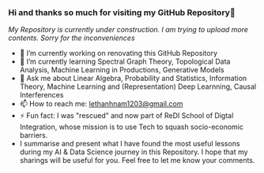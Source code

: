 ### Hi and thanks so much for visiting my GitHub Repository👋

*My Repository is currently under construction. I am trying to upload more contents. Sorry for the inconveniences*

- 🔭  I’m currently working on renovating this GitHub Repository
- 🌱  I’m currently learning Spectral Graph Theory, Topological Data Analysis, Machine Learning in Productions, Generative Models 
- 💬  Ask me about Linear Algebra, Probability and Statistics, Information Theory, Machine Learning and (Representation) Deep Learnning, Causal Interferences
- 📫  How to reach me: lethanhnam1203@gmail.com
- ⚡  Fun fact: I was "rescued" and now part of ReDI School of Digtal Integration, whose mission is to use Tech to squash socio-economic barriers.
- I summarise and present what I have found the most useful lessons during my AI & Data Science journey in this Repository. I hope that my sharings will be useful for you. Feel free to let me know your comments.

<!--
**lethanhnam1203/lethanhnam1203** is a ✨ _special_ ✨ repository because its `README.md` (this file) appears on your GitHub profile.


